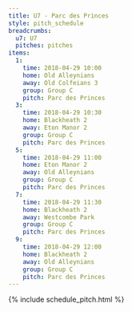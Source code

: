 ```yaml
---
title: U7 - Parc des Princes
style: pitch_schedule
breadcrumbs:
  u7: U7
  pitches: pitches
items:
  1:
    time: 2018-04-29 10:00
    home: Old Alleynians
    away: Old Colfeians 3
    group: Group C
    pitch: Parc des Princes
  3:
    time: 2018-04-29 10:30
    home: Blackheath 2
    away: Eton Manor 2
    group: Group C
    pitch: Parc des Princes
  5:
    time: 2018-04-29 11:00
    home: Eton Manor 2
    away: Old Alleynians
    group: Group C
    pitch: Parc des Princes
  7:
    time: 2018-04-29 11:30
    home: Blackheath 2
    away: Westcombe Park
    group: Group C
    pitch: Parc des Princes
  9:
    time: 2018-04-29 12:00
    home: Blackheath 2
    away: Old Alleynians
    group: Group C
    pitch: Parc des Princes
---
```


{% include schedule_pitch.html %}
